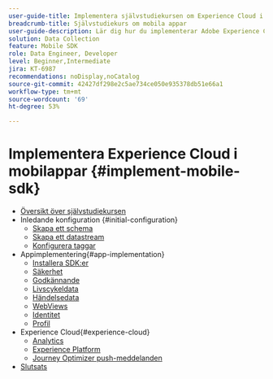 ```yaml
---
user-guide-title: Implementera självstudiekursen om Experience Cloud i mobila appar
breadcrumb-title: Självstudiekurs om mobila appar
user-guide-description: Lär dig hur du implementerar Adobe Experience Cloud-program i mobila appar med Experience Platform Mobile SDK.
solution: Data Collection
feature: Mobile SDK
role: Data Engineer, Developer
level: Beginner,Intermediate
jira: KT-6987
recommendations: noDisplay,noCatalog
source-git-commit: 42427df298e2c5ae734ce050e935378db51e66a1
workflow-type: tm+mt
source-wordcount: '69'
ht-degree: 53%

---
```



# Implementera Experience Cloud i mobilappar {#implement-mobile-sdk}

+ [Översikt över självstudiekursen](overview.md)
+ Inledande konfiguration {#initial-configuration}
   + [Skapa ett schema](create-schema.md)
   + [Skapa ett datastream](create-datastream.md)
   + [Konfigurera taggar](configure-tags.md)
+ Appimplementering{#app-implementation}
   + [Installera SDK:er](install-sdks.md)
   + [Säkerhet](assurance.md)
   + [Godkännande](consent.md)
   + [Livscykeldata](lifecycle-data.md)
   + [Händelsedata](events.md)
   + [WebViews](web-views.md)
   + [Identitet](identity.md)
   + [Profil](profile.md)
+ Experience Cloud{#experience-cloud}
   + [Analytics ](analytics.md)
   + [Experience Platform](platform.md)
   + [Journey Optimizer push-meddelanden](journey-optimizer-push.md)
+ [Slutsats](conclusion.md)